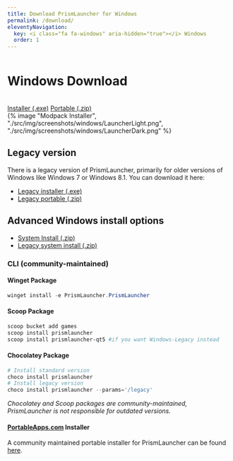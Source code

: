 ```yaml
---
title: Download PrismLauncher for Windows
permalink: /download/
eleventyNavigation:
  key: <i class="fa fa-windows" aria-hidden="true"></i> Windows
  order: 1
---
```


<div class="download-content">
    <div class="row">
    <div class="column">
      <div>
        <h1>Windows Download</h1>
        <br>
        <a class="button is-big" href="https://github.com/placeholdermc/PrismLauncher/releases/download/{{version.current}}/PrismLauncher-Windows-Setup-{{version.current}}.exe">Installer (.exe)</a>
        <a class="button is-big" href="https://github.com/placeholdermc/PrismLauncher/releases/download/{{version.current}}/PrismLauncher-Windows-Portable-{{version.current}}.zip">Portable (.zip)</a>
      </div>
    </div>
    <div class="column">
      {% image "Modpack Installer", "./src/img/screenshots/windows/LauncherLight.png", "./src/img/screenshots/windows/LauncherDark.png" %}
    </div>
  </div>
</div>

<div class="infobox top">

## Legacy version

There is a legacy version of PrismLauncher, primarily for older versions of Windows like Windows 7 or Windows 8.1.
You can download it here:

- [Legacy installer (.exe)](https://github.com/placeholdermc/PrismLauncher/releases/download/{{version.current}}/PrismLauncher-Windows-Legacy-Setup-{{version.current}}.exe)
- [Legacy portable (.zip)](https://github.com/placeholdermc/PrismLauncher/releases/download/{{version.current}}/PrismLauncher-Windows-Legacy-Portable-{{version.current}}.zip)

## Advanced Windows install options

- [System Install (.zip)](https://github.com/placeholdermc/PrismLauncher/releases/download/{{version.current}}/PrismLauncher-Windows-{{version.current}}.zip)
- [Legacy system install (.zip)](https://github.com/placeholdermc/PrismLauncher/releases/download/{{version.current}}/PrismLauncher-Windows-Legacy-{{version.current}}.zip)

### CLI (community-maintained)

#### Winget Package

```powershell
winget install -e PrismLauncher.PrismLauncher
```

#### Scoop Package

```powershell
scoop bucket add games
scoop install prismlauncher 
scoop install prismlauncher-qt5 #if you want Windows-Legacy instead
```

#### Chocolatey Package

```powershell
# Install standard version
choco install prismlauncher
# Install legacy version
choco install prismlauncher --params='/legacy'
```

*Chocolatey and Scoop packages are community-maintained, PrismLauncher is not responsible for outdated versions.*

#### [PortableApps.com](https://portableapps.com) Installer

A community maintained portable installer for PrismLauncher can be found [here](https://FayneAldan.github.io/PrismLauncherPortable/).
</div>

